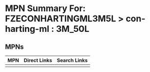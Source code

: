 



# MPN Summary For: FZECONHARTINGML3M5L > con-harting-ml : 3M_50L

## MPNs
  

|MPN|Direct Links|Search Links|
| :--- | :--- | :--- |
||||
